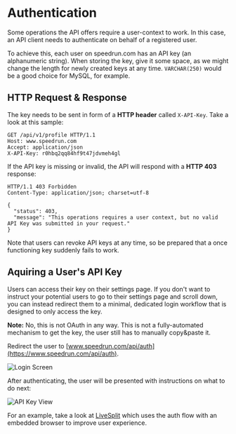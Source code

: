 # Authentication

Some operations the API offers require a user-context to work. In this case, an API client needs to
authenticate on behalf of a registered user.

To achieve this, each user on speedrun.com has an API key (an alphanumeric string). When storing the
key, give it some space, as we might change the length for newly created keys at any time.
``VARCHAR(250)`` would be a good choice for MySQL, for example.

## HTTP Request & Response

The key needs to be sent in form of a **HTTP header** called ``X-API-Key``. Take a look at this
sample:

```http
GET /api/v1/profile HTTP/1.1
Host: www.speedrun.com
Accept: application/json
X-API-Key: r0hbq2qq84hf9t47jdvmeh4gl
```

If the API key is missing or invalid, the API will respond with a **HTTP 403** response:

```http
HTTP/1.1 403 Forbidden
Content-Type: application/json; charset=utf-8

{
  "status": 403,
  "message": "This operations requires a user context, but no valid API Key was submitted in your request."
}
```

Note that users can revoke API keys at any time, so be prepared that a once functioning key suddenly
fails to work.

## Aquiring a User's API Key

Users can access their key on their settings page. If you don't want to instruct your potential
users to go to their settings page and scroll down, you can instead redirect them to a minimal,
dedicated login workflow that is designed to only access the key.

**Note:** No, this is not OAuth in any way. This is not a fully-automated mechanism to get the key,
the user still has to manually copy&paste it.

Redirect the user to [www.speedrun.com/api/auth](https://www.speedrun.com/api/auth).

![Login Screen](https://raw.githubusercontent.com/speedruncom/api/master/images/api-auth-login.png)

After authenticating, the user will be presented with instructions on what to do next:

![API Key View](https://raw.githubusercontent.com/speedruncom/api/master/images/api-auth-key.png)

For an example, take a look at [LiveSplit](http://livesplit.org/) which uses the auth flow with an
embedded browser to improve user experience.
